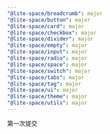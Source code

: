 ```yaml
---
"@lite-space/breadcrumb": major
"@lite-space/button": major
"@lite-space/card": major
"@lite-space/checkbox": major
"@lite-space/divider": major
"@lite-space/empty": major
"@lite-space/input": major
"@lite-space/radio": major
"@lite-space/space": major
"@lite-space/switch": major
"@lite-space/tabs": major
"@lite-space/tag": major
"@lite-space/ui": major
"@lite-space/theme": major
"@lite-space/utils": major
---
```


第一次提交
